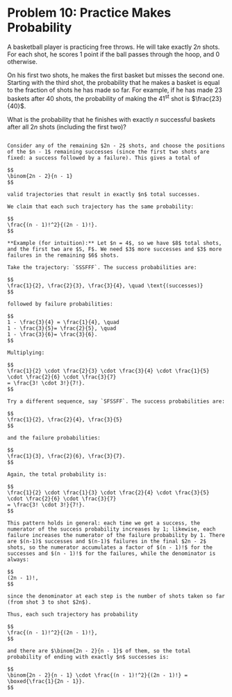 # Problem 10: Practice Makes Probability

A basketball player is practicing free throws. He will take exactly $2n$ shots. For each shot, he scores 1 point if the ball passes through the hoop, and 0 otherwise.

On his first two shots, he makes the first basket but misses the second one. Starting with the third shot, the probability that he makes a basket is equal to the fraction of shots he has made so far. For example, if he has made $23$ baskets after $40$ shots, the probability of making the $41^\text{st}$ shot is $\frac{23}{40}$.

What is the probability that he finishes with exactly $n$ successful baskets after all $2n$ shots (including the first two)?

````{dropdown} Click to show solution

Consider any of the remaining $2n - 2$ shots, and choose the positions of the $n - 1$ remaining successes (since the first two shots are fixed: a success followed by a failure). This gives a total of

$$
\binom{2n - 2}{n - 1}
$$

valid trajectories that result in exactly $n$ total successes.

We claim that each such trajectory has the same probability:

$$
\frac{(n - 1)!^2}{(2n - 1)!}.
$$

**Example (for intuition):** Let $n = 4$, so we have $8$ total shots, and the first two are $S, F$. We need $3$ more successes and $3$ more failures in the remaining $6$ shots.

Take the trajectory: `SSSFFF`. The success probabilities are:

$$
\frac{1}{2}, \frac{2}{3}, \frac{3}{4}, \quad \text{(successes)}
$$

followed by failure probabilities:

$$
1 - \frac{3}{4} = \frac{1}{4}, \quad
1 - \frac{3}{5}= \frac{2}{5}, \quad
1 - \frac{3}{6}= \frac{3}{6}.
$$

Multiplying:

$$
\frac{1}{2} \cdot \frac{2}{3} \cdot \frac{3}{4} \cdot \frac{1}{5} \cdot \frac{2}{6} \cdot \frac{3}{7}
= \frac{3! \cdot 3!}{7!}.
$$

Try a different sequence, say `SFSSFF`. The success probabilities are:

$$
\frac{1}{2}, \frac{2}{4}, \frac{3}{5}
$$

and the failure probabilities:

$$
\frac{1}{3}, \frac{2}{6}, \frac{3}{7}.
$$

Again, the total probability is:

$$
\frac{1}{2} \cdot \frac{1}{3} \cdot \frac{2}{4} \cdot \frac{3}{5} \cdot \frac{2}{6} \cdot \frac{3}{7}
= \frac{3! \cdot 3!}{7!}.
$$

This pattern holds in general: each time we get a success, the numerator of the success probability increases by 1; likewise, each failure increases the numerator of the failure probability by 1. There are $(n-1)$ successes and $(n-1)$ failures in the final $2n - 2$ shots, so the numerator accumulates a factor of $(n - 1)!$ for the successes and $(n - 1)!$ for the failures, while the denominator is always:

$$
(2n - 1)!,
$$

since the denominator at each step is the number of shots taken so far (from shot 3 to shot $2n$).

Thus, each such trajectory has probability

$$
\frac{(n - 1)!^2}{(2n - 1)!},
$$

and there are $\binom{2n - 2}{n - 1}$ of them, so the total probability of ending with exactly $n$ successes is:

$$
\binom{2n - 2}{n - 1} \cdot \frac{(n - 1)!^2}{(2n - 1)!} = \boxed{\frac{1}{2n - 1}}.
$$

````
